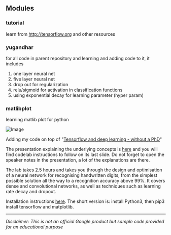 ## Modules
### tutorial
learn from http://tensorflow.org and other resources
### yugandhar
for all code in parent repository and learning and adding code to it, it includes
1. one layer neural net
2. five layer neural net
3. drop out for regularization
4. relu/sigmoid for activation in classification functions
5. using exponential decay for learning parameter (hyper param)
### matlibplot
learning matlib plot for python

![Image](https://codelabs.developers.google.com/codelabs/cloud-tensorflow-mnist/img/93d5f08a4f82d4c.png)

Adding my code on top of "[Tensorflow and deep learning - without a PhD](https://codelabs.developers.google.com/codelabs/cloud-tensorflow-mnist)"

The presentation explaining the underlying concepts is [here](https://goo.gl/pHeXe7) and you will find codelab instructions to follow on its last slide. Do not forget to open the speaker notes in the presentation, a lot of the explanations are there.

The lab takes 2.5 hours and takes you through the design and optimisation of a neural network for recognising handwritten digits, from the simplest possible solution all the way to a recognition accuracy above 99%. It covers dense and convolutional networks, as well as techniques such as learning rate decay and dropout.

Installation instructions [here](INSTALL.txt). The short version is: install Python3, then pip3 install tensorflow and matplotlib.   

---

*Disclaimer: This is not an official Google product but sample code provided for an educational purpose*
